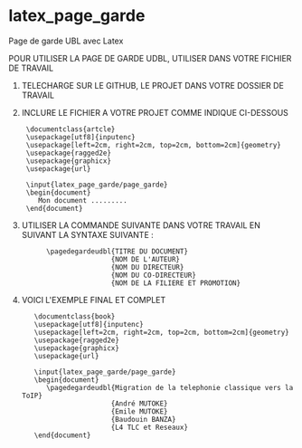 # latex_page_garde
Page de garde UBL avec Latex

POUR UTILISER LA PAGE DE GARDE UDBL, UTILISER DANS VOTRE FICHIER DE TRAVAIL
1. TELECHARGE SUR LE GITHUB, LE PROJET DANS VOTRE DOSSIER DE TRAVAIL
2. INCLURE LE FICHIER A VOTRE PROJET COMME INDIQUE CI-DESSOUS
   
        \documentclass{artcle}
        \usepackage[utf8]{inputenc}
        \usepackage[left=2cm, right=2cm, top=2cm, bottom=2cm]{geometry}
        \usepackage{ragged2e}
        \usepackage{graphicx}
        \usepackage{url}

        \input{latex_page_garde/page_garde}
        \begin{document}
           Mon document .........
        \end{document}
   
3. UTILISER LA COMMANDE SUIVANTE DANS VOTRE TRAVAIL EN SUIVANT LA SYNTAXE SUIVANTE :
   
             \pagedegardeudbl{TITRE DU DOCUMENT}
                             {NOM DE L'AUTEUR}
                             {NOM DU DIRECTEUR}
                             {NOM DU CO-DIRECTEUR}
                             {NOM DE LA FILIERE ET PROMOTION}
   
4. VOICI L'EXEMPLE FINAL ET COMPLET 

          \documentclass{book}
          \usepackage[utf8]{inputenc}
          \usepackage[left=2cm, right=2cm, top=2cm, bottom=2cm]{geometry}
          \usepackage{ragged2e}
          \usepackage{graphicx}
          \usepackage{url}
          
          \input{latex_page_garde/page_garde}
          \begin{document}
             \pagedegardeudbl{Migration de la telephonie classique vers la ToIP}
                             {André MUTOKE}
                             {Emile MUTOKE}
                             {Baudouin BANZA}
                             {L4 TLC et Reseaux}
          \end{document}
